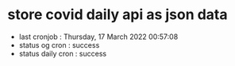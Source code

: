 # store covid daily api as json data

- last cronjob : Thursday, 17 March 2022 00:57:08
- status og cron : success
- status daily cron : success
      
      